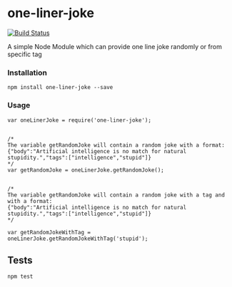 # one-liner-joke
[![Build Status](https://api.travis-ci.org/faiyaz26/one-liner-joke.svg?branch=master)](https://travis-ci.org/faiyaz26/one-liner-joke)


A simple Node Module which can provide one line joke randomly or from specific tag



### Installation
```
npm install one-liner-joke --save
```


### Usage

```
var oneLinerJoke = require('one-liner-joke');


/*
The variable getRandomJoke will contain a random joke with a format:
{"body":"Artificial intelligence is no match for natural stupidity.","tags":["intelligence","stupid"]}
*/
var getRandomJoke = oneLinerJoke.getRandomJoke();


/*
The variable getRandomJoke will contain a random joke with a tag and with a format:
{"body":"Artificial intelligence is no match for natural stupidity.","tags":["intelligence","stupid"]}
*/

var getRandomJokeWithTag = oneLinerJoke.getRandomJokeWithTag('stupid');

```

## Tests
```
npm test
```